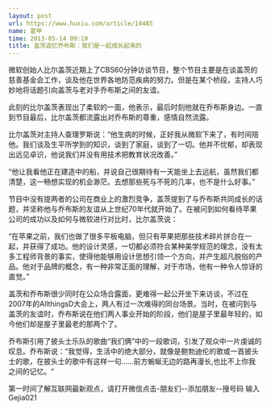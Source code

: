 ```yaml
---
layout: post
url: https://www.huxiu.com/article/14485
name: 葛甲
time: 2013-05-14 09:19
title: 盖茨追忆乔布斯：我们是一起成长起来的
---
```

微软创始人比尔盖茨近期上了CBS60分钟访谈节目，整个节目主要是在谈盖茨的慈善基金会工作，谈及他在世界各地防范疾病的努力。但是在某个桥段，主持人巧妙地将话题引向盖茨与老对手乔布斯之间的友谊。

此刻的比尔盖茨表现出了柔软的一面，他表示，最后时刻他就在乔布斯身边。一直到节目最后，比尔盖茨都流露出对乔布斯的尊重，感情自然流露。

比尔盖茨对主持人查理罗斯说：“他生病的时候，正好我从微软下来了，有时间陪他。我们谈及生平所学到的知识，谈到了家庭，谈到了一切。他并不忧郁，却表现出远见卓识，他说我们并没有用技术把教育状况改善。”

“他让我看他正在建造中的船，并说自己很期待有一天能坐上去远航，虽然我们都清楚，这一畅想实现的机会渺茫。去想那些死与不死的几率，也不是什么好事。”

节目中没有提两者的公司在商业上的激烈竞争，盖茨提到了与乔布斯共同成长的话题，并坚称他与乔布斯的友谊从上世纪70年代就开始了。在被问到如何看待苹果公司的成功以及如何与微软进行对比时，比尔盖茨说：

“在苹果之前，我们也做了很多平板电脑，但只有苹果把那些技术碎片拼合在一起，并获得了成功。他的设计灵感，一切都必须符合某种美学规范的理念，没有太多工程师背景的事实，使得他能够用设计思想引领一个方向，并产生超凡脱俗的产品。他对于品牌的概念，有一种非常正面的理解，对于市场，他有一种令人惊讶的直觉。”

盖茨和乔布斯很少同时在公众场合露面，更难得一起公开坐下来访谈，不过在2007年的AllthingsD大会上，两人有过一次难得的同台场景。当时，在被问到与盖茨的友谊时，乔布斯说在他们两人事业开始的阶段，他们是屋子里最年轻的，如今他们却是屋子里最老的那两个了。

乔布斯引用了披头士乐队的歌曲“我们俩”中的一段歌词，引发了观众中一片虔诚的叹息。乔布斯说：“我觉得，生活中的绝大部分，就像是鲍勃迪伦的歌或一首披头士的歌，在披头士的歌中有这样一句……前方蜿蜒无边的路再漫长,也比不上你我之间的记忆。“

第一时间了解互联网最新观点，请打开微信点击-朋友们--添加朋友--搜号码 输入Gejia021

